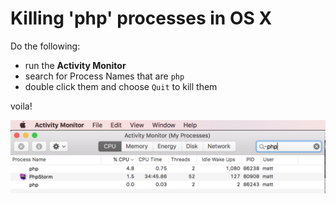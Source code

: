 

# Killing 'php' processes in OS X

Do the following:

- run the **Activity Monitor**
- search for Process Names that are `php`
- double click them and choose `Quit` to kill them

voila!


![Mac running `php` process.](../04_appendices/03_figures/appendices/1_php_process.png)